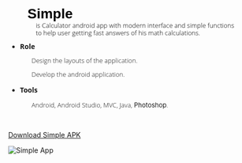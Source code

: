 <h1 style="margin-top:0cm;margin-right:0cm;margin-bottom:.25pt;margin-left:29.25pt;text-indent:0cm;line-height:110%;font-family:&quot;Calibri&quot;,sans-serif;color:black;">Simple</h1>
<p style="margin-top:0cm;margin-right:0cm;margin-bottom:.25pt;margin-left:29.25pt;text-indent:0cm;line-height:110%;font-size:15px;font-family:&quot;Calibri&quot;,sans-serif;color:black;"><span style="font-size:13px;line-height:110%;font-family:&quot;Open Sans Light&quot;,sans-serif;">&nbsp; &nbsp; &nbsp;is Calculator android app with modern interface and simple functions&nbsp;</span></p>
<p style="margin-top:0cm;margin-right:0cm;margin-bottom:.25pt;margin-left:29.25pt;text-indent:0cm;line-height:110%;font-size:15px;font-family:&quot;Calibri&quot;,sans-serif;color:black;"><span style="font-size:13px;line-height:110%;font-family:&quot;Open Sans Light&quot;,sans-serif;">&nbsp; &nbsp; &nbsp;to help user getting fast answers of his math calculations.</span></p>
<ul>
  <li style="line-height: 1;"><strong><span style="font-family:&quot;Open Sans&quot;,sans-serif;">Role</span></strong></li>
</ul>
<p style="line-height: 1;"><span style="font-size:13px;line-height:110%;font-family:&quot;Open Sans Light&quot;,sans-serif;">&nbsp; &nbsp; &nbsp; &nbsp; &nbsp; &nbsp; &nbsp; Design the layouts of the application.</span></p>
<p style="line-height: 1;"><span style="font-size:13px;line-height:110%;font-family:&quot;Open Sans Light&quot;,sans-serif;">&nbsp; &nbsp; &nbsp; &nbsp; &nbsp; &nbsp; &nbsp; Develop the android application.</span></p>
<ul>
  <li><strong><span style="font-family:&quot;Open Sans&quot;,sans-serif;">Tools</span></strong></li>
</ul>
<p><span style="font-size:13px;line-height:110%;font-family:&quot;Open Sans Light&quot;,sans-serif;">&nbsp; &nbsp; &nbsp; &nbsp; &nbsp; &nbsp; &nbsp; Android, Android Studio, MVC, Java,</span><span style="font-size:13px;line-height:110%;">&nbsp;Photoshop</span><span style="font-size:13px;line-height:110%;font-family:&quot;Open Sans Light&quot;,sans-serif;">.</span></p>
<p>
  <br>
</p>

[Download Simple APK](https://drive.google.com/file/d/1KPzNlBHc0R4G5q6MU6R-amH_tTNMSOdO/view?usp=sharing)

![Simple App](https://user-images.githubusercontent.com/33791214/74653425-c3c79980-5190-11ea-8188-38e826cf2cb9.jpg)
